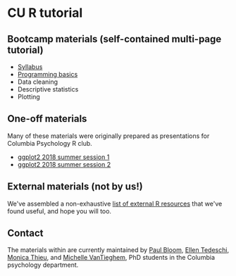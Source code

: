 # CU R tutorial

## Bootcamp materials (self-contained multi-page tutorial)

* [Syllabus](syllabus.html)
* [Programming basics](programming/programming-basics.html)
* Data cleaning
* Descriptive statistics
* Plotting

## One-off materials

Many of these materials were originally prepared as presentations for Columbia Psychology R club.

* [ggplot2 2018 summer session 1](ggplot/Summer2018/ggplot_summer2018_part1.html)
* [ggplot2 2018 summer session 2](ggplot/Summer2018/ggplot_summer2018_part2.html)

## External materials (not by us!)

We've assembled a non-exhaustive [list of external R resources](Resources/useful_websites.html) that we've found useful, and hope you will too.

## Contact

The materials within are currently maintained by [Paul Bloom](https://github.com/pab2163), [Ellen Tedeschi](https://github.com/etedeschi), [Monica Thieu](https://github.com/monicathieu), and [Michelle VanTieghem](https://github.com/mvantieghem), PhD students in the Columbia psychology department. 
